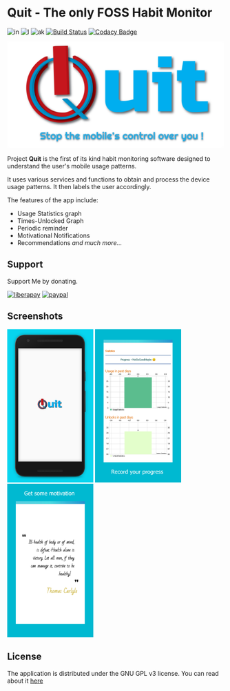 # Quit - The only FOSS Habit Monitor

![in](https://img.shields.io/badge/Made%20with%20%F0%9F%92%97%20in%20-INDIA-green) ![l](https://img.shields.io/github/license/thisisthedarshan/quit) ![ak](https://kotlin.link/awesome-kotlin.svg)  [![Build Status](https://travis-ci.com/thisisthedarshan/quit.svg?branch=master)](https://travis-ci.com/thisisthedarshan/quit)
[![Codacy Badge](https://app.codacy.com/project/badge/Grade/857b4ed9798942bcac8386c9bbd356ef)](https://www.codacy.com/manual/thisisthedarshan/quit?utm_source=github.com&amp;utm_medium=referral&amp;utm_content=thisisthedarshan/quit&amp;utm_campaign=Badge_Grade)

![header](./images/quit_feature_graphic.png)

Project **Quit** is the first of its kind habit monitoring software designed to understand the user's mobile usage patterns.

It uses various services and functions to obtain and process the device usage patterns. It then labels the user accordingly.

The features of the app include:

* Usage Statistics graph
* Times-Unlocked Graph
* Periodic reminder
* Motivational Notifications
* Recommendations *and much more...*

## Support

Support Me by donating.

 [![liberapay](https://img.shields.io/badge/-Support-0F7816?logo=liberapay)](https://liberapay.com/darshan/donate) [![paypal](https://img.shields.io/badge/-Support-0F7816?logo=paypal)](https://paypal.me/thisisdarshan)

## Screenshots

<img src="./images/PhoneScreenshot1.jpg" alt="s1" width="200"/> <img src="./images/PhoneScreenshot2.jpg" alt="s1" width="200"/> <img src="./images/PhoneScreenshot3.jpg" alt="s1" width="200"/>

## License

The application is distributed under the GNU GPL v3 license. You can read about it [here](http://www.gnu.org/licenses/gpl-3.0.en.html)
